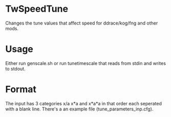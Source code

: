 # TwSpeedTune
Changes the tune values that affect speed for ddrace/kog/fng and other mods.
# Usage
Either run genscale.sh or run tunetimescale that reads from stdin and writes to stdout.
# Format
The input has 3 categories x/a x\*a and x\*a\*a in that order each seperated with a blank line.
There's a an example file (tune_parameters_inp.cfg).
